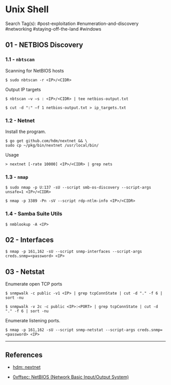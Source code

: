 # Unix Shell

Search Tag(s): #post-exploitation #enumeration-and-discovery #networking #staying-off-the-land #windows

## 01 - NETBIOS Discovery

### 1.1 - `nbtscan`

Scanning for NetBIOS hosts

```
$ sudo nbtscan -r <IP>/<CIDR>
```

Output IP targets

```
$ nbtscan –v –s : <IP>/<CIDR> | tee netbios-output.txt

$ cut -d ":" –f 1 netbios-output.txt > ip_targets.txt
```

### 1.2 - Netnet

Install the program.

```
$ go get github.com/hdm/nextnet && \
sudo cp ~/pkg/bin/nextnet /usr/local/bin/
```

Usage

```
> nextnet [-rate 10000] <IP>/<CIDR> | grep nets
```

### 1.3 - `nmap`

```
$ sudo nmap -p U:137 -sU --script smb-os-discovery --script-args unsafe=1 <IP>/<CIDR>

$ nmap -p 3389 -Pn -sV --script rdp-ntlm-info <IP>/<CIDR>
```

### 1.4 - Samba Suite Utils

```
$ nmblookup -A <IP>
```

## 02 - Interfaces

```
$ nmap -p 161,162 -sU --script snmp-interfaces --script-args creds.snmp=<password> <IP>
```

## 03 - Netstat

Enumerate open TCP ports

```
$ snmpwalk -c public -v1 <IP> | grep tcpConnState | cut -d "." -f 6 | sort -nu

$ snmpwalk -v 2c -c public <IP>:<PORT> | grep tcpConnState | cut -d "." -f 6 | sort -nu
```

Enumerate listening ports.

```
$ nmap -p 161,162 -sU --script snmp-netstat --script-args creds.snmp=<password> <IP>
```

---
## References

- [hdm: nextnet](https://github.com/hdm/nextnet)

- [0xffsec: NetBIOS (Network Basic Input/Output System)](https://0xffsec.com/handbook/services/netbios/)